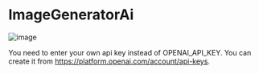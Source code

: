 # ImageGeneratorAi
![image](https://github.com/onrsir/ImageGeneratorAi/assets/115572997/e26c18db-c159-4541-8eec-09127e00a2f9)

You need to enter your own api key instead of OPENAI_API_KEY. You can create it from https://platform.openai.com/account/api-keys.

